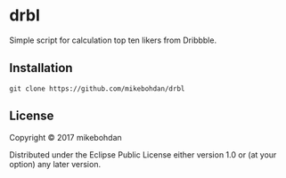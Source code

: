 # drbl

Simple script for calculation top ten likers from Dribbble.

## Installation

```
git clone https://github.com/mikebohdan/drbl
```

## License

Copyright © 2017 mikebohdan

Distributed under the Eclipse Public License either version 1.0 or (at
your option) any later version.
